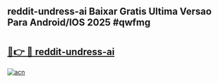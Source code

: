 ## reddit-undress-ai Baixar Gratis Ultima Versao Para Android/IOS 2025 #qwfmg

# <h2><a href="https://ainizakaria.my?title=reddit-undress-ai&ref=20M">🔗👉 🔴 reddit-undress-ai</a></h2>

[![acn](https://github.com/user-attachments/assets/0f9c940e-d8b0-45ae-aac7-cd30a18b3e1c)](https://ainizakaria.my?title=reddit-undress-ai&ref=20M)

